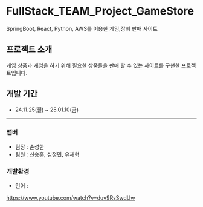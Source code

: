 # FullStack_TEAM_Project_GameStore

SpringBoot, React, Python, AWS를 이용한 게임,장비 판매 사이트

## 프로젝트 소개
게임 상품과 게임을 하기 위해 필요한 상품들을 판매 할 수 있는 사이트를 구현한 프로젝트입니다.

## 개발 기간

- 24.11.25(월) ~ 25.01.10(금)

---
### 맴버
- 팀장 : 손성한
- 팀원 : 신승훈, 심정민, 유재혁

### 개발환경
- 언어 : 


https://www.youtube.com/watch?v=duv9RsSwdUw
